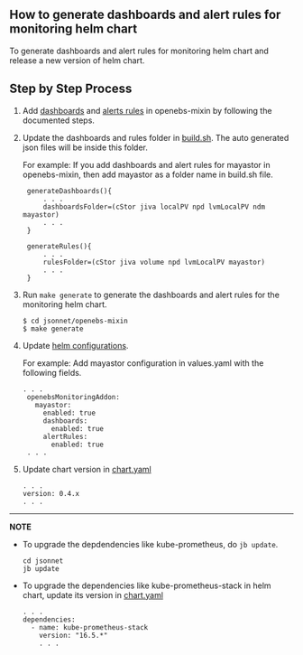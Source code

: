 ## How to generate dashboards and alert rules for monitoring helm chart

To generate dashboards and alert rules for monitoring helm chart and release a new version of helm chart.

## Step by Step Process
1. Add [dashboards](dashboards.md) and [alerts rules](alerts.md) in openebs-mixin by following the documented steps.

2. Update the dashboards and rules folder in [build.sh](../jsonnet/openebs-mixin/build.sh). The auto generated json files will be inside this folder.  
   
   For example: If you add dashboards and alert rules for mayastor in openebs-mixin, then add mayastor as a folder name in build.sh file. 
   ```
	generateDashboards(){
		. . . 
		dashboardsFolder=(cStor jiva localPV npd lvmLocalPV ndm mayastor)
	    . . . 
	}

	generateRules(){
		. . . 
		rulesFolder=(cStor jiva volume npd lvmLocalPV mayastor)
	    . . . 
	}
	```
3. Run `make generate` to generate the dashboards and alert rules for the monitoring helm chart. 
   ```
   $ cd jsonnet/openebs-mixin
   $ make generate
   ```
   
4. Update [helm configurations](../deploy/charts/values.yaml).   
   
   For example: Add mayastor configuration in values.yaml with the following fields.
   ```
   . . . 
	openebsMonitoringAddon:
	  mayastor:
		enabled: true
    	dashboards:
    	  enabled: true
		alertRules:
      	  enabled: true
	. . .
	```
	
5. Update chart version in [chart.yaml](../deploy/charts/Chart.yaml)
   ```
   . . .
   version: 0.4.x
   . . .
   ```

---
**NOTE**

- To upgrade the depdendencies like kube-prometheus, do `jb update`. 
	```
	cd jsonnet
	jb update
	```

- To upgrade the dependencies like kube-prometheus-stack in helm chart, update its version in [chart.yaml](../deploy/charts/Chart.yaml)
	```
	. . . 
	dependencies:
	  - name: kube-prometheus-stack
	    version: "16.5.*"
	    . . .
	```
